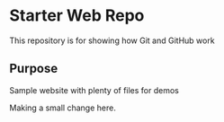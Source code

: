 # Starter Web Repo

This repository is for showing how Git and GitHub work

## Purpose

Sample website with plenty of files for demos

Making a small change here.
